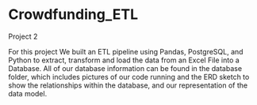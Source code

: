 # Crowdfunding_ETL
Project 2 

For this project We built an ETL pipeline using Pandas, PostgreSQL, and Python to extract, transform and load the data from an Excel File into a Database.
All of our database information can be found in the database folder, which includes pictures of our code running and the ERD sketch to show the relationships within the database, and our representation of the data model.

